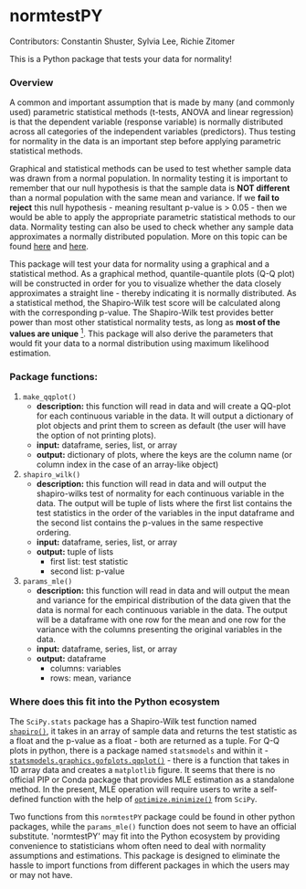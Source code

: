# normtestPY

Contributors: Constantin Shuster, Sylvia Lee, Richie Zitomer

This is a Python package that tests your data for normality!

### Overview    
A common and important assumption that is made by many (and commonly used) parametric statistical methods (t-tests, ANOVA and linear regression) is that the dependent variable (response variable) is normally distributed across all categories of the independent variables (predictors). Thus testing for normality in the data is an important step before applying parametric statistical methods.

Graphical and statistical methods can be used to test whether sample data was drawn from a normal population. In normality testing it is important to remember that our null hypothesis is that the sample data is **NOT different** than a normal population with the same mean and variance. If we **fail to reject** this null hypothesis - meaning resultant p-value is > 0.05 - then we would be able to apply the appropriate parametric statistical methods to our data. Normality testing can also be used to check whether any sample data approximates a normally distributed population. More on this topic can be found [here](https://www.ncbi.nlm.nih.gov/pmc/articles/PMC3693611/) and [here](http://webspace.ship.edu/pgmarr/Geo441/Lectures/Lec%205%20-%20Normality%20Testing.pdf).

This package will test your data for normality using a graphical and a statistical method. As a graphical method, quantile-quantile plots (Q-Q plot) will be constructed in order for you to visualize whether the data closely approximates a straight line - thereby indicating it is normally distributed. As a statistical method, the Shapiro-Wilk test score will be calculated along with the corresponding p-value. The Shapiro-Wilk test provides better power than most other statistical normality tests, as long as **most of the values are unique** [<sup>1</sup>](https://www.graphpad.com/guides/prism/7/statistics/index.htm?stat_choosing_a_normality_test.htm). This package will also derive the parameters that would fit your data to a normal distribution using maximum likelihood estimation.

### Package functions:  
1. `make_qqplot()`
    - **description:** this function will read in data and will create a QQ-plot for each continuous variable in the data. It will output a dictionary of plot objects and print them to screen as default (the user will have the option of not printing plots).
    - **input:** dataframe, series, list, or array
    - **output:** dictionary of plots, where the keys are the column name (or column index in the case of an array-like object)
2. `shapiro_wilk()`
    - **description:** this function will read in data and will output the shapiro-wilks test of normality for each continuous variable in the data. The output will be  tuple of lists where the first list contains the test statistics in the order of the variables in the input dataframe and the second list contains the p-values in the same respective ordering.   
    - **input:** dataframe, series, list, or array
    - **output:** tuple of lists
        - first list: test statistic
        - second list: p-value
3. `params_mle()`
    - **description:** this function will read in data and will output the mean and variance for the empirical distribution of the data given that the data is normal for each continuous variable in the data. The output will be a dataframe with one row for the mean and one row for the variance with the columns presenting the original variables in the data.
    - **input:** dataframe, series, list, or array
    - **output:** dataframe
        - columns: variables
        - rows: mean, variance

### Where does this fit into the Python ecosystem

The `SciPy.stats` package has a Shapiro-Wilk test function named [`shapiro()`](https://docs.scipy.org/doc/scipy-0.19.1/reference/generated/scipy.stats.shapiro.html), it takes in an array of sample data and returns the test statistic as a float and the p-value as a float - both are returned as a tuple. For Q-Q plots in python, there is a package named `statsmodels` and within it - [`statsmodels.graphics.gofplots.qqplot()`](https://www.statsmodels.org/dev/generated/statsmodels.graphics.gofplots.qqplot.html) - there is a function that takes in 1D array data and creates a `matplotlib` figure. It seems that there is no official PIP or Conda package that provides MLE estimation as a standalone method. In the present, MLE operation will require users to write a self-defined function with the help of [`optimize.minimize()`](https://docs.scipy.org/doc/scipy/reference/generated/scipy.optimize.minimize.html) from `SciPy`.

Two functions from this `normtestPY` package could be found in other python packages, while the `params_mle()` function does not seem to have an official substitute. 'normtestPY' may fit into the Python ecosystem by providing convenience to statisticians whom often need to deal with normality assumptions and estimations. This package is designed to eliminate the hassle to import functions from different packages in which the users may or may not have. 
